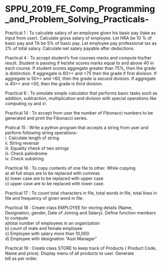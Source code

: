 # SPPU_2019_FE_Comp_Programming_and_Problem_Solving_Practicals-

Practical 1 : To calculate salary of an employee given his basic pay (take as input from user). Calculate gross salary of employee. Let HRA be 10 % of basic pay and TA be 5% of basic pay.  Let employee pay professional tax as 2% of total salary. Calculate net salary payable after deductions. 

Practical 4 : To accept student’s five courses marks and compute his/her result. Student is passing if he/she scores marks equal to and above 40 in each course. If student scores aggregate greater than 75%, then the grade is distinction. If aggregate is 60>= and <75 then the grade if first division. If aggregate is 50>= and <60, then the grade is second division. If aggregate is 40>= and <50, then the grade is third division.

Practical 6 : To simulate simple calculator that performs basic tasks such as addition, subtraction, multiplication and division with special operations like computing xy and x!. 

Practical 14 : To accept from user the number of Fibonacci numbers to be generated and print the Fibonacci series.

Pratical 15 : Write a python program that accepts a string from user and perform following string operations- 
<br>i.    Calculate length of string 
<br>ii.   String reversal 
<br>iii.  Equality check of two strings 
<br>iii.  Check palindrome 
<br>iv.   Check substring 

Practical 16 : To copy contents of one file to other. While copying 
<br>a) all full stops are to be replaced with commas 
<br>b) lower case are to be replaced with upper case 
<br>c) upper case are to be replaced with lower case.

Practical  17 : To count total characters in file, total words in file, total lines in file and frequency of given word in file.  

Practical 18 : Create class EMPLOYEE for storing details (Name, Designation, gender, Date of Joining and Salary). Define function members to compute 
<br>a)total number of employees in an organization 
<br>b) count of male and  female employee 
<br>c) Employee with salary more than 10,000 
<br>d) Employee with designation “Asst Manager”

Practical 19 : Create class STORE to keep track of Products ( Product Code, Name and price). Display menu of all products to user. Generate bill as per order.
